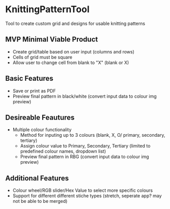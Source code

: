 # KnittingPatternTool
Tool to create custom grid and designs for usable knitting patterns

## MVP Minimal Viable Product
- Create grid/table based on user input (columns and rows)
- Cells of grid must be square
- Allow user to change cell from blank to "X" (blank or X)

## Basic Features
- Save or print as PDF
- Preview final pattern in black/white (convert input data to colour img preview)

## Desireable Feautures
- Multiple colour functionality
  - Method for inputing up to 3 colours (blank, X, O/ primary, secondary, tertiary)
  - Assign colour value to Primary, Secondary, Tertiary (limited to predefined colour names, dropdown list) 
  - Preview final pattern in RBG (convert input data to colour img preview)
 
## Additional Features
- Colour wheel/RGB slider/Hex Value to select more specific colours
- Support for different different stiche types (stretch, seperate app? may not be able to be merged) 
